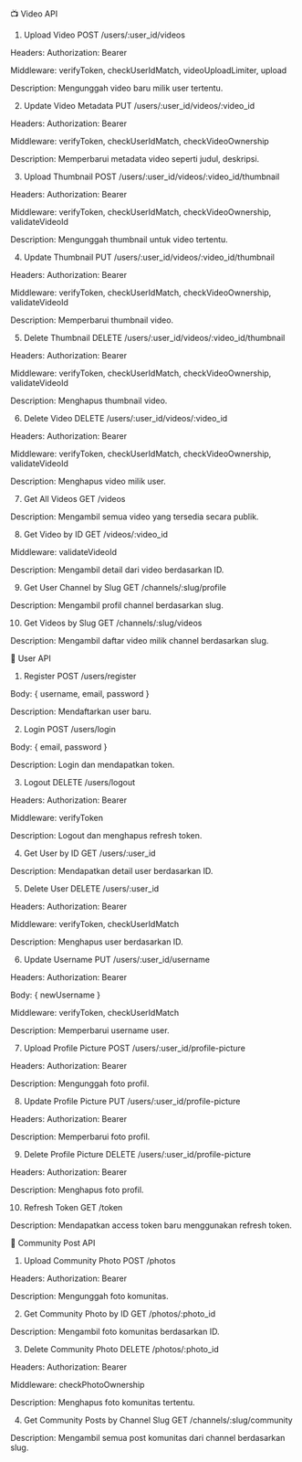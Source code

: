 📺 Video API
1. Upload Video
POST /users/:user_id/videos

Headers: Authorization: Bearer <token>

Middleware: verifyToken, checkUserIdMatch, videoUploadLimiter, upload

Description: Mengunggah video baru milik user tertentu.

2. Update Video Metadata
PUT /users/:user_id/videos/:video_id

Headers: Authorization: Bearer <token>

Middleware: verifyToken, checkUserIdMatch, checkVideoOwnership

Description: Memperbarui metadata video seperti judul, deskripsi.

3. Upload Thumbnail
POST /users/:user_id/videos/:video_id/thumbnail

Headers: Authorization: Bearer <token>

Middleware: verifyToken, checkUserIdMatch, checkVideoOwnership, validateVideoId

Description: Mengunggah thumbnail untuk video tertentu.

4. Update Thumbnail
PUT /users/:user_id/videos/:video_id/thumbnail

Headers: Authorization: Bearer <token>

Middleware: verifyToken, checkUserIdMatch, checkVideoOwnership, validateVideoId

Description: Memperbarui thumbnail video.

5. Delete Thumbnail
DELETE /users/:user_id/videos/:video_id/thumbnail

Headers: Authorization: Bearer <token>

Middleware: verifyToken, checkUserIdMatch, checkVideoOwnership, validateVideoId

Description: Menghapus thumbnail video.

6. Delete Video
DELETE /users/:user_id/videos/:video_id

Headers: Authorization: Bearer <token>

Middleware: verifyToken, checkUserIdMatch, checkVideoOwnership, validateVideoId

Description: Menghapus video milik user.

7. Get All Videos
GET /videos

Description: Mengambil semua video yang tersedia secara publik.

8. Get Video by ID
GET /videos/:video_id

Middleware: validateVideoId

Description: Mengambil detail dari video berdasarkan ID.

9. Get User Channel by Slug
GET /channels/:slug/profile

Description: Mengambil profil channel berdasarkan slug.

10. Get Videos by Slug
GET /channels/:slug/videos

Description: Mengambil daftar video milik channel berdasarkan slug.

👤 User API
1. Register
POST /users/register

Body: { username, email, password }

Description: Mendaftarkan user baru.

2. Login
POST /users/login

Body: { email, password }

Description: Login dan mendapatkan token.

3. Logout
DELETE /users/logout

Headers: Authorization: Bearer <token>

Middleware: verifyToken

Description: Logout dan menghapus refresh token.

4. Get User by ID
GET /users/:user_id

Description: Mendapatkan detail user berdasarkan ID.

5. Delete User
DELETE /users/:user_id

Headers: Authorization: Bearer <token>

Middleware: verifyToken, checkUserIdMatch

Description: Menghapus user berdasarkan ID.

6. Update Username
PUT /users/:user_id/username

Headers: Authorization: Bearer <token>

Body: { newUsername }

Middleware: verifyToken, checkUserIdMatch

Description: Memperbarui username user.

7. Upload Profile Picture
POST /users/:user_id/profile-picture

Headers: Authorization: Bearer <token>

Description: Mengunggah foto profil.

8. Update Profile Picture
PUT /users/:user_id/profile-picture

Headers: Authorization: Bearer <token>

Description: Memperbarui foto profil.

9. Delete Profile Picture
DELETE /users/:user_id/profile-picture

Headers: Authorization: Bearer <token>

Description: Menghapus foto profil.

10. Refresh Token
GET /token

Description: Mendapatkan access token baru menggunakan refresh token.

📸 Community Post API
1. Upload Community Photo
POST /photos

Headers: Authorization: Bearer <token>

Description: Mengunggah foto komunitas.

2. Get Community Photo by ID
GET /photos/:photo_id

Description: Mengambil foto komunitas berdasarkan ID.

3. Delete Community Photo
DELETE /photos/:photo_id

Headers: Authorization: Bearer <token>

Middleware: checkPhotoOwnership

Description: Menghapus foto komunitas tertentu.

4. Get Community Posts by Channel Slug
GET /channels/:slug/community

Description: Mengambil semua post komunitas dari channel berdasarkan slug.
